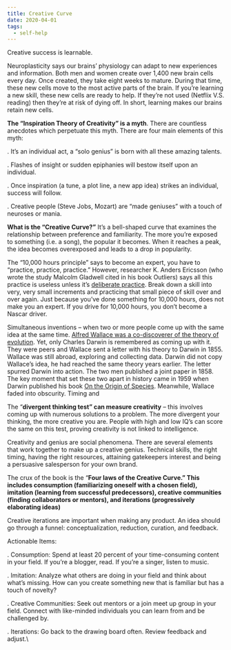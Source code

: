 ```yaml
---
title: Creative Curve
date: 2020-04-01
tags:
  - self-help
---
```

Creative success is learnable.

Neuroplasticity says our brains’ physiology can adapt to new experiences and information. Both men and women create over 1,400 new brain cells every day. Once created, they take eight weeks to mature. During that time, these new cells move to the most active parts of the brain. If you’re learning a new skill, these new cells are ready to help. If they’re not used (Netflix V.S. reading) then they’re at risk of dying off. In short, learning makes our brains retain new cells.

**The “Inspiration Theory of Creativity” is a myth**. There are countless anecdotes which perpetuate this myth. There are four main elements of this myth:

. It’s an individual act, a “solo genius” is born with all these amazing talents.

. Flashes of insight or sudden epiphanies will bestow itself upon an individual.

. Once inspiration (a tune, a plot line, a new app idea) strikes an individual, success will follow.

. Creative people (Steve Jobs, Mozart) are “made geniuses” with a touch of neuroses or mania.

**What is the “Creative Curve?”** It’s a bell-shaped curve that examines the relationship between preference and familiarity. The more you’re exposed to something (i.e. a song), the popular it becomes. When it reaches a  peak, the idea becomes overexposed and leads to a drop in popularity.

The “10,000 hours principle” says to become an expert, you have to “practice, practice, practice.” However, researcher K. Anders Ericsson (who wrote the study Malcolm Gladwell cited in his book Outliers) says all this practice is useless unless it’s [deliberate practice](https://hbr.org/2007/07/the-making-of-an-expert). Break down a skill into very, very small increments and practicing that small piece of skill over and over again. Just because you’ve done something for 10,000 hours, does not make you an expert. If you drive for 10,000 hours, you don’t become a Nascar driver.

Simultaneous inventions – when two or more people come up with the same idea at the same time. [Alfred Wallace was a co-discoverer of the theory of evolution](https://www.britannica.com/biography/Alfred-Russel-Wallace). Yet, only Charles Darwin is remembered as coming up with it. They were peers and Wallace sent a letter with his theory to Darwin in 1855. Wallace was still abroad, exploring and collecting data. Darwin did not copy Wallace’s idea, he had reached the same theory years earlier. The letter spurred Darwin into action. The two men published a joint paper in 1858. The key moment that set these two apart in history came in 1959 when Darwin published his book [On the Origin of Species](https://amzn.to/2MKZG4O). Meanwhile, Wallace faded into obscurity. Timing and

The “**divergent thinking test” can measure creativity** – this involves coming up with numerous solutions to a problem. The more divergent your thinking, the more creative you are. People with high and low IQ’s can score the same on this test, proving creativity is not linked to intelligence.

Creativity and genius are social phenomena. There are several elements that work together to make up a creative genius. Technical skills, the right timing, having the right resources, attaining gatekeepers interest and being a persuasive salesperson for your own brand.

The crux of the book is the “**Four laws of the Creative Curve.” This includes consumption (familiarizing oneself with a chosen field), imitation (learning from successful predecessors), creative communities (finding collaborators or mentors), and iterations (progressively elaborating ideas)**

Creative iterations are important when making any product. An idea should go through a funnel: conceptualization, reduction, curation, and feedback.

Actionable Items:

. Consumption: Spend at least 20 percent of your time-consuming content in your field. If you’re a blogger, read. If you’re a singer, listen to music.

. Imitation: Analyze what others are doing in your field and think about what’s missing. How can you create something new that is familiar but has a touch of novelty?

. Creative Communities: Seek out mentors or a join meet up group in your field. Connect with like-minded individuals you can learn from and be challenged by.

. Iterations: Go back to the drawing board often. Review feedback and adjust.\
